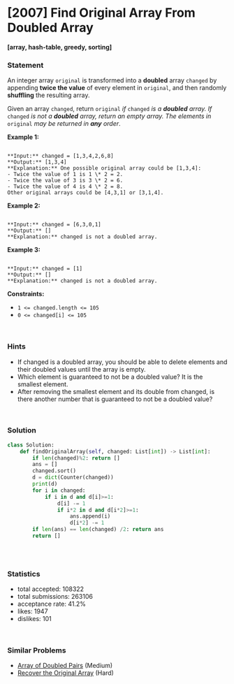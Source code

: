 # [2007] Find Original Array From Doubled Array

**[array, hash-table, greedy, sorting]**

### Statement

An integer array `original` is transformed into a **doubled** array `changed` by appending **twice the value** of every element in `original`, and then randomly **shuffling** the resulting array.

Given an array `changed`, return `original` *if* `changed` *is a **doubled** array. If* `changed` *is not a **doubled** array, return an empty array. The elements in* `original` *may be returned in **any** order*.


**Example 1:**

```

**Input:** changed = [1,3,4,2,6,8]
**Output:** [1,3,4]
**Explanation:** One possible original array could be [1,3,4]:
- Twice the value of 1 is 1 \* 2 = 2.
- Twice the value of 3 is 3 \* 2 = 6.
- Twice the value of 4 is 4 \* 2 = 8.
Other original arrays could be [4,3,1] or [3,1,4].

```

**Example 2:**

```

**Input:** changed = [6,3,0,1]
**Output:** []
**Explanation:** changed is not a doubled array.

```

**Example 3:**

```

**Input:** changed = [1]
**Output:** []
**Explanation:** changed is not a doubled array.

```

**Constraints:**
* `1 <= changed.length <= 105`
* `0 <= changed[i] <= 105`


<br>

### Hints

- If changed is a doubled array, you should be able to delete elements and their doubled values until the array is empty.
- Which element is guaranteed to not be a doubled value? It is the smallest element.
- After removing the smallest element and its double from changed, is there another number that is guaranteed to not be a doubled value?

<br>

### Solution

```py
class Solution:
    def findOriginalArray(self, changed: List[int]) -> List[int]:
        if len(changed)%2: return []
        ans = []
        changed.sort()
        d = dict(Counter(changed))
        print(d)
        for i in changed:
            if i in d and d[i]>=1:
                d[i] -= 1
                if i*2 in d and d[i*2]>=1:
                    ans.append(i)
                    d[i*2] -= 1
        if len(ans) == len(changed) /2: return ans
        return []
            
```

<br>

### Statistics

- total accepted: 108322
- total submissions: 263106
- acceptance rate: 41.2%
- likes: 1947
- dislikes: 101

<br>

### Similar Problems

- [Array of Doubled Pairs](https://leetcode.com/problems/array-of-doubled-pairs) (Medium)
- [Recover the Original Array](https://leetcode.com/problems/recover-the-original-array) (Hard)
